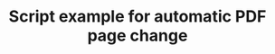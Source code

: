 ---
layout: article
title: Script example for automatic PDF page change
description: 
  - This board shows a Scripting Example for a PDF data source
lang: en
weight: 50
isDraft: false
ref: Script_PDF_Viewer
category:
  - Script
  - Scripting
image: Script_PDF_Viewer_EN.png
download: Script_PDF_Viewer_EN.pbmx
overview_description:
overview_benefits:
overview_data_sources:
---